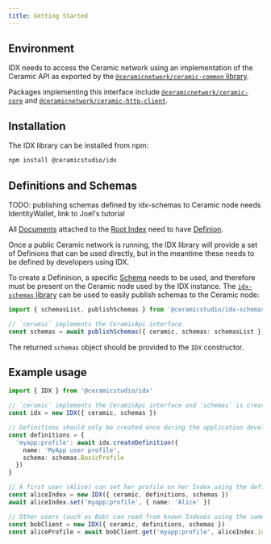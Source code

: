 ```yaml
---
title: Getting Started
---
```


## Environment

IDX needs to access the Ceramic network using an implementation of the Ceramic API as exported by the [`@ceramicnetwork/ceramic-common` library](https://github.com/ceramicnetwork/js-ceramic/tree/develop/packages/ceramic-common).

Packages implementing this interface include [`@ceramicnetwork/ceramic-core`](https://github.com/ceramicnetwork/js-ceramic/tree/develop/packages/ceramic-core) and [`@ceramicnetwork/ceramic-http-client`](https://github.com/ceramicnetwork/js-ceramic/tree/develop/packages/ceramic-http-client).

## Installation

The IDX library can be installed from npm:

```sh
npm install @ceramicstudio/idx
```

## Definitions and Schemas

TODO: publishing schemas defined by idx-schemas to Ceramic node needs IdentityWallet, link to Joel's tutorial

All [Documents](idx-terminology.md#document) attached to the [Root Index](idx-terminology.md#root-index) need to have [Definion](idx-terminology.md#definition).

Once a public Ceramic network is running, the IDX library will provide a set of Definions that can be used directly, but in the meantime these needs to be defined by developers using IDX.

To create a Defininion, a specific [Schema](idx-terminology.md#schema) needs to be used, and therefore must be present on the Ceramic node used by the IDX instance.
The [`idx-schemas` library](https://github.com/ceramicstudio/js-idx-schemas) can be used to easily publish schemas to the Ceramic node:

```ts
import { schemasList, publishSchemas } from '@ceramicstudio/idx-schemas'

// `ceramic` implements the CeramicApi interface
const schemas = await publishSchemas({ ceramic, schemas: schemasList })
```

The returned `schemas` object should be provided to the `IDX` constructor.

## Example usage

```ts
import { IDX } from '@ceramicstudio/idx'

// `ceramic` implements the CeramicApi interface and `schemas` is created using `publishSchemas` in the code above
const idx = new IDX({ ceramic, schemas })

// Definitions should only be created once during the application development, the following code is for demonstration purpose only
const definitions = {
  'myapp:profile': await idx.createDefinition({
    name: 'MyApp user profile',
    schema: schemas.BasicProfile
  })
}

// A first user (Alice) can set her profile on her Index using the definition alias used by the app
const aliceIndex = new IDX({ ceramic, definitions, schemas })
await aliceIndex.set('myapp:profile', { name: 'Alice' })

// Other users (such as Bob) can read from known Indexes using the same definion alias and Alice's DID
const bobClient = new IDX({ ceramic, definitions, schemas })
const aliceProfile = await bobClient.get('myapp:profile', aliceIndex.id)
```